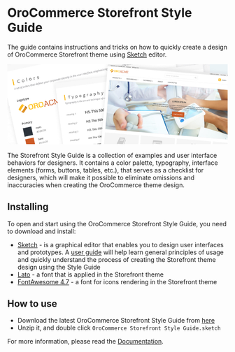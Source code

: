 # OroCommerce Storefront Style Guide

The guide contains instructions and tricks on how to quickly create a design of OroCommerce Storefront theme using [Sketch](https://www.sketch.com/) editor.

![OroCommerce Storefront Style Guide](FrontendDesignerGuide.jpg)

The Storefront Style Guide is a collection of examples and user interface behaviors for designers. It contains a color palette, typography, interface elements (forms, buttons, tables, etc.), that serves as a checklist for designers, which will make it possible to eliminate omissions and inaccuracies when creating the OroCommerce theme design. 

## Installing

To open and start using the OroCommerce Storefront Style Guide, you need to download and install:

* [Sketch](https://www.sketch.com/) - is a graphical editor that enables you to design user interfaces and prototypes. A [user guide](https://www.sketch.com/docs/) will help learn general principles of usage and quickly understand the process of creating the Storefront theme design using the Style Guide
* [Lato](https://fonts.google.com/specimen/Lato) - a font that is applied in the Storefront theme
* [FontAwesome 4.7](https://fontawesome.com/v4.7.0/) - a font for icons rendering in the Storefront theme

## How to use

* Download the latest OroCommerce Storefront Style Guide from [here](https://github.com/oroinc/OroCommerceStorefrontStyleGuide/releases)
* Unzip it, and double click `OroCommerce Storefront Style Guide.sketch`

For more information, please read the [Documentation](https://doc.oroinc.com/frontend/storefront-design/storefront-style-guide/index.html).